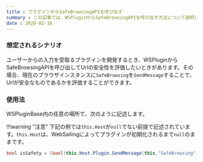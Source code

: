 ```yaml
---
title : プラグインからSafeBrowsingAPIを呼び出す
summary : この記事では、WSPluginからSafeBrowsingAPIを呼び出す方法について説明します。
date : 2020-02-16
---
```

### 想定されるシナリオ
ユーザーからの入力を受取るプラグインを開発するとき、WSPluginからSafeBrowsingAPIを呼び出してUrlの安全性を評価したいときがあります。その場合、現在のブラウザインスタンスに`SafeBrowsing`を`SendMessage`することで、Urlが安全なものであるかを評価することができます。

### 使用法
WSPluginBase内の任意の場所で、次のように記述します。

!!!warning "注意"
    下記の例では`this.Host`が`null`でない前提で記述されています。`this.Host`は、WebSailingによってプラグインが初期化されるまで`null`のままです。

```cs title="Plugin.cs"
bool isSafety = (bool)this.Host.Plugin.SendMessage(this,"SafeBrowsing","<評価するUrl>");
```